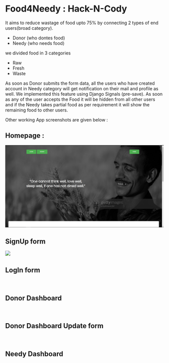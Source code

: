 <h1>Food4Needy : Hack-N-Cody</h1>
It aims to reduce wastage of food upto 75% by connecting 2 types of end users(broad category).
<ul>
<li>Donor (who dontes food)</li>
<li>Needy (who needs food)</li>
</ul>
we divided food in 3 categories
<ul>
<li>Raw</li>
<li>Fresh</li>
<li>Waste</li>
</ul>
As soon as Donor submits the form data, all the users who have created account in Needy category will get notification on their mail and profile as well. We implemented this feature using Django Signals (pre-save). As soon as any of the user accepts the Food it will be hidden from all other users and if the Needy takes partial food as per requirement it will show the remaining food to other users.

Other working App screenshots are given below :

<h2>Homepage :</h2>
<img src = "https://github.com/SHUKLA123/Foodapp/blob/main/img/Homepage.png">

<h2>SignUp form</h2>
<img src = "https://github.com/SHUKLA123/Foodapp/blob/main/img/Signup.png">

<h2>LogIn form</h2>
<img src = "">

<h2>Donor Dashboard</h2>
<img src = "">

<h2>Donor Dashboard Update form</h2>
<img src = "">

<h2>Needy Dashboard</h2>
<img src = "">
